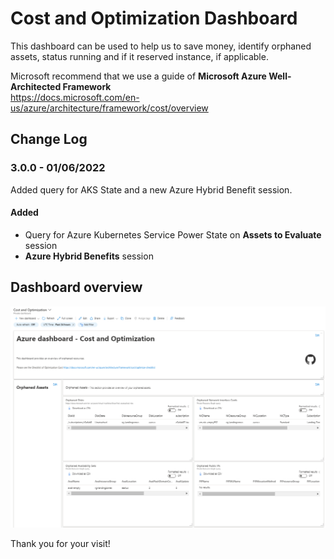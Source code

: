 # **Cost and Optimization Dashboard**

This dashboard can be used to help us to save money, identify orphaned assets, status running and if it reserved instance, if applicable.

Microsoft recommend that we use a guide of **Microsoft Azure Well-Architected Framework**</br>
https://docs.microsoft.com/en-us/azure/architecture/framework/cost/overview

## Change Log

### 3.0.0 - 01/06/2022

Added query for AKS State and a new Azure Hybrid Benefit session.

#### Added

- Query for Azure Kubernetes Service Power State on **Assets to Evaluate** session
- **Azure Hybrid Benefits** session

## Dashboard overview

![[CostandOptimizationImage_Part1.png](./images/CostandOptimizationImage_Part1.png "CostandOptimizationImage_Part1.png")](./images/CostandOptimizationImage_Part1.png)

Thank you for your visit!
